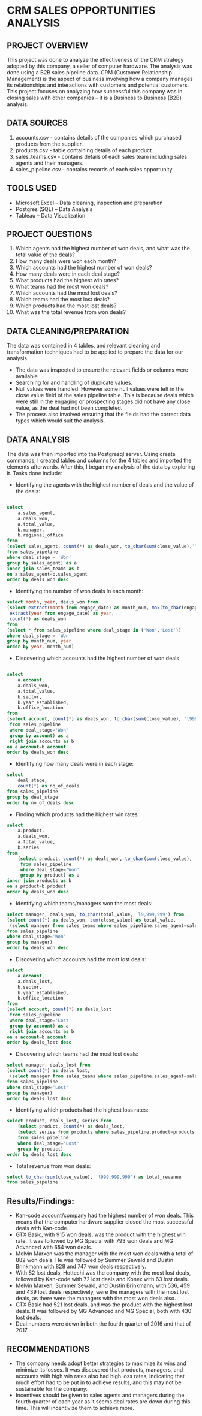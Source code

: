 # CRM SALES OPPORTUNITIES ANALYSIS
## PROJECT OVERVIEW
This project was done to analyze the effectiveness of the CRM strategy adopted by this company, a seller of computer hardware. The analysis was done using a B2B sales pipeline data. CRM (Customer Relationship Management) is the aspect of business involving how a company manages its relationships and interactions with customers and potential customers. This project focuses on analyzing how successful this company was in closing sales with other companies – it is a Business to Business (B2B) analysis.
## DATA SOURCES
1. accounts.csv - contains details of the companies which purchased products from the supplier.
2. products.csv - table containing details of each product.
3. sales_teams.csv - contains details of each sales team including sales agents and their managers.
4. sales_pipeline.csv - contains records of each sales opportunity.
## TOOLS USED
-	Microsoft Excel – Data cleaning, inspection and preparation
-	Postgres (SQL) – Data Analysis
-	Tableau – Data Visualization
## PROJECT QUESTIONS
1.  Which agents had the highest number of won deals, and what was the total value of the deals?
 2. How many deals were won each month?
3. Which accounts had the highest number of won deals?
 4. How many deals were in each deal stage?
 5. What products had the highest win rates?
6. What teams had the most won deals?
7. Which accounts had the most lost deals?
 8. Which teams had the most lost deals?
 9. Which products had the most lost deals?
10. What was the total revenue from won deals?

## DATA CLEANING/PREPARATION
The data was contained in 4 tables, and relevant cleaning and transformation techniques had to be applied to prepare the data for our analysis.
-	The data was inspected to ensure the relevant fields or columns were available.
-	Searching for and handling of duplicate values.
-	Null values were handled. However some null values were left in the close value field of the sales pipeline table. This is because deals which were still in the engaging or prospecting stages did not have any close value, as the deal had not been completed.
-	The process also involved ensuring that the fields had the correct data types which would suit the analysis.
## DATA ANALYSIS
The data was then imported into the Postgresql server. Using create commands, I created tables and columns for the 4 tables and imported the elements afterwards. After this, I began my analysis of the data by exploring it. Tasks done include:
-	Identifying the agents with the highest number of deals and the value of the deals:
```sql

select 
	a.sales_agent,
	a.deals_won,
	a.total_value,
	b.manager,
	b.regional_office
from
(select sales_agent, count(*) as deals_won, to_char(sum(close_value),'l9,999,999') as total_value
from sales_pipeline
where deal_stage = 'Won'
group by sales_agent) as a
inner join sales_teams as b
on a.sales_agent=b.sales_agent
order by deals_won desc
```
-	Identifying the number of won deals in each month:
``` sql
select month, year, deals_won from
(select extract(month from engage_date) as month_num, max(to_char(engage_date, 'Month')) as month,
 extract(year from engage_date) as year, 
 count(*) as deals_won
from
(select * from sales_pipeline where deal_stage in ('Won','Lost'))
where deal_stage = 'Won'
group by month_num, year
order by year, month_num)
```
-	Discovering which accounts had the highest number of won deals
```sql

select
	a.account,
	a.deals_won,
	a.total_value,
	b.sector,
	b.year_established,
	b.office_location
from
(select account, count(*) as deals_won, to_char(sum(close_value), 'l999,999') as total_value
 from sales_pipeline
 where deal_stage='Won'
 group by account) as a
 right join accounts as b
on a.account=b.account
order by deals_won desc
```
-	Identifying how many deals were in each stage:
```sql
select 
	deal_stage, 
	count(*) as no_of_deals
from sales_pipeline
group by deal_stage
order by no_of_deals desc
```

-	Finding which products had the highest win rates:
```sql
select 
	a.product,
	a.deals_won,
	a.total_value,
	b.series
from
	(select product, count(*) as deals_won, to_char(sum(close_value), 'l9,999,999') as total_value
	 from sales_pipeline
	 where deal_stage='Won'
	 group by product) as a
inner join products as b
on a.product=b.product
order by deals_won desc
```
-	Identifying which teams/managers won the most deals:
```sql
select manager, deals_won, to_char(total_value, 'l9,999,999') from
(select count(*) as deals_won, sum(close_value) as total_value,
 (select manager from sales_teams where sales_pipeline.sales_agent=sales_teams.sales_agent)
from sales_pipeline
where deal_stage='Won'
group by manager)
order by deals_won desc
```
-	Discovering which accounts had the most lost deals:
```sql
select
	a.account,
	a.deals_lost,
	b.sector,
	b.year_established,
	b.office_location
from
(select account, count(*) as deals_lost
 from sales_pipeline
 where deal_stage='Lost'
 group by account) as a
 right join accounts as b
on a.account=b.account
order by deals_lost desc
```
-	Discovering which teams had the most lost deals:
```sql
select manager, deals_lost from
(select count(*) as deals_lost,
 (select manager from sales_teams where sales_pipeline.sales_agent=sales_teams.sales_agent)
from sales_pipeline
where deal_stage='Lost'
group by manager)
order by deals_lost desc
```
-	Identifying which products had the highest loss rates:
```sql
select product, deals_lost, series from
	(select product, count(*) as deals_lost,
	(select series from products where sales_pipeline.product=products.product)
	from sales_pipeline 
	where deal_stage='Lost'
	group by product)
order by deals_lost desc	
```
-	Total revenue from won deals:
```sql
select to_char(sum(close_value), 'l999,999,999') as total_revenue
from sales_pipeline
```

## Results/Findings:
-	Kan-code account/company had the highest number of won deals. This means that the computer hardware supplier closed the most successful deals with Kan-code.
-	GTX Basic, with 915 won deals, was the product with the highest win rate. It was followed by MG Special with 793 won deals and MG Advanced with 654 won deals.
-	Melvin Marxen was the manager with the most won deals with a total of 882 won deals. He was followed by Summer Sewald and Dustin Brinkmann with 828 and 747 won deals respectively.
-	With 82 lost deals, Hottechi was the company with the most lost deals, followed by Kan-code with 72 lost deals and Konex with 63 lost deals.
-	Melvin Marxen, Summer Sewald, and Dustin Brinkmann, with 536, 459 and 439 lost deals respectively, were the managers with the most lost deals, as there were the managers with the most won deals also.
-	GTX Basic had 521 lost deals, and was the product with the highest lost deals. It was followed by MG Advanced and MG Special, both with 430 lost deals.
-	Deal numbers were down in both the fourth quarter of 2016 and that of 2017.
## RECOMMENDATIONS
-	The company needs adopt better strategies to maximize its wins and minimize its losses. It was discovered that products, managers, and accounts with high win rates also had high loss rates, indicating that much effort had to be put in to achieve results, and this may not be sustainable for the company.
-	Incentives should be given to sales agents and managers during the fourth quarter of each year as it seems deal rates are down during this time. This will incentivize them to achieve more.


